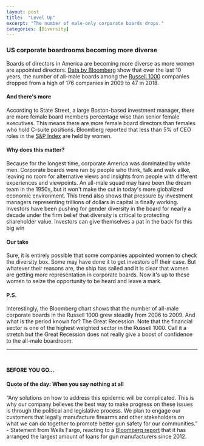 ```yaml
---
layout: post
title:  "Level Up"
excerpt: "The number of male-only corporate boards drops."
categories: [Diversity]
---
```


### US corporate boardrooms becoming more diverse

Boards of directors in America are becoming more diverse as more women are appointed directors. <a href="https://www.bloomberg.com/news/articles/2018-03-07/fearless-girl-s-first-year-helped-reshape-corporate-boardrooms" target="_blank">Data by Bloomberg</a> show that over the last 10 years, the number of all-male boards among the <a href="https://www.investopedia.com/terms/r/russell_1000index.asp" target="_blank">Russell 1000</a> companies dropped from a high of 176 companies in 2009 to 47 in 2018.

#### And there's more

According to State Street, a large Boston-based investment manager, there are more female board members percentage wise than senior female executives. This means there are more female board directors than females who hold C-suite positions. Bloomberg reported that less than 5% of CEO roles in the <a href="https://www.investopedia.com/terms/s/sp500.asp" target="_blank">S&P Index</a> are held by women.

#### Why does this matter?

Because for the longest time, corporate America was dominated by white men. Corporate boards were ran by people who think, talk and walk alike, leaving no room for alternative views and insights from people with different experiences and viewpoints. An all-male squad may have been the dream team in the 1950s, but it won't make the cut in today's more globalized economic environment. This trend also shows that pressure by investment managers representing trillions of dollars in capital is finally working. Investors have been pushing for gender diversity in the board for nearly a decade under the firm belief that diversity is critical to protecting shareholder value. Investors can give themselves a pat in the back for this big win

#### Our take

Sure, it is entirely possible that some companies appointed women to check the diversity box. Some may have done it to get investors off their case. But whatever their reasons are, the ship has sailed and it is clear that women are getting more representation in corporate boards. Now it's up to these women to seize the opportunity to be heard and leave a mark. 

#### P.S.

Interestingly, the Bloomberg chart shows that the number of all-male corporate boards in the Russell 1000 grew steadily from 2006 to 2009. And what is the period known for? The Great Recession. Note that the financial sector is one of the highest weighted sector in the Russell 1000. Call it a stretch but the Great Recession does not really give a boost of confidence to the all-male boardroom.

* * *
<br />

**BEFORE YOU GO...**

#### **Quote of the day: When you say nothing at all**

“Any solutions on how to address this epidemic will be complicated. This is why our company believes the best way to make progress on these issues is through the political and legislative process. We plan to engage our customers that legally manufacture firearms and other stakeholders on what we can do together to promote better gun safety for our communities.” - Statement from Wells Fargo, reacting to a <a href="https://www.bloomberg.com/news/articles/2018-03-07/nra-s-banker-wells-fargo-climbs-to-top-of-gunmaker-debt-market" target="_blank">Bloomberg report</a> that it has arranged the largest amount of loans for gun manufacturers since 2012.
